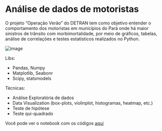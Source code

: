 # Análise de dados de motoristas
 
O projeto “Operação Verão” do DETRAN tem como objetivo entender o comportamento dos motoristas em municípios do Pará onde há maior sinistros
de trânsito com morbimortalidade, por meio de gráficos, tabelas, análise de correlações e testes estatísticos realizados no Python.

![image](https://user-images.githubusercontent.com/64214285/199849737-b205df07-fadb-461a-9c12-071dfb059493.png)

Libs:
- Pandas, Numpy
- Matplotlib, Seabonr
- Scipy, statsmodels

Técnicas:
- Análise Exploratória de dados
- Data Visualization (box-plots, violinplot, histogramas, heatmap, etc.)
- Teste de hipótese
- Teste qui-quadrado

Você pode ver o notebook com os códigos <a href = "https://github.com/JulioHenri/Trabalho_DETRAN/blob/main/dataset-and-code/detran.ipynb"> aqui
